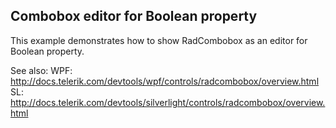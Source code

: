 ## Combobox editor for Boolean property
This example demonstrates how to show RadCombobox as an editor for Boolean property.

See also:
WPF: http://docs.telerik.com/devtools/wpf/controls/radcombobox/overview.html
SL: http://docs.telerik.com/devtools/silverlight/controls/radcombobox/overview.html